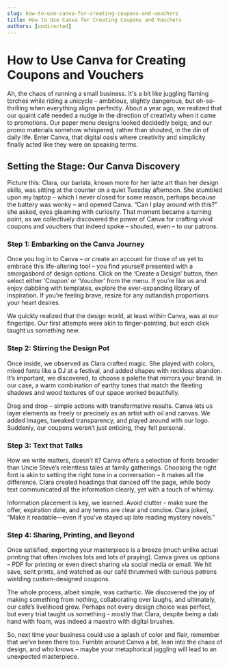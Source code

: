 ```yaml
---
slug: how-to-use-canva-for-creating-coupons-and-vouchers
title: How to Use Canva for Creating Coupons and Vouchers
authors: [undirected]
---
```


# How to Use Canva for Creating Coupons and Vouchers

Ah, the chaos of running a small business. It's a bit like juggling flaming torches while riding a unicycle – ambitious, slightly dangerous, but oh-so-thrilling when everything aligns perfectly. About a year ago, we realized that our quaint café needed a nudge in the direction of creativity when it came to promotions. Our paper menu designs looked decidedly beige, and our promo materials somehow whispered, rather than shouted, in the din of daily life. Enter Canva, that digital oasis where creativity and simplicity finally acted like they were on speaking terms.

## Setting the Stage: Our Canva Discovery

Picture this: Clara, our barista, known more for her latte art than her design skills, was sitting at the counter on a quiet Tuesday afternoon. She stumbled upon my laptop – which I never closed for some reason, perhaps because the battery was wonky – and opened Canva. “Can I play around with this?” she asked, eyes gleaming with curiosity. That moment became a turning point, as we collectively discovered the power of Canva for crafting vivid coupons and vouchers that indeed spoke – shouted, even – to our patrons. 

### Step 1: Embarking on the Canva Journey

Once you log in to Canva – or create an account for those of us yet to embrace this life-altering tool – you find yourself presented with a smorgasbord of design options. Click on the ‘Create a Design’ button, then select either ‘Coupon’ or ‘Voucher’ from the menu. If you’re like us and enjoy dabbling with templates, explore the ever-expanding library of inspiration. If you’re feeling brave, resize for any outlandish proportions your heart desires. 

We quickly realized that the design world, at least within Canva, was at our fingertips. Our first attempts were akin to finger-painting, but each click taught us something new.

### Step 2: Stirring the Design Pot

Once inside, we observed as Clara crafted magic. She played with colors, mixed fonts like a DJ at a festival, and added shapes with reckless abandon. It’s important, we discovered, to choose a palette that mirrors your brand. In our case, a warm combination of earthy tones that match the fleeting shadows and wood textures of our space worked beautifully. 

Drag and drop – simple actions with transformative results. Canva lets us layer elements as freely or precisely as an artist with oil and canvas. We added images, tweaked transparency, and played around with our logo. Suddenly, our coupons weren’t just enticing, they felt personal.

### Step 3: Text that Talks

How we write matters, doesn’t it? Canva offers a selection of fonts broader than Uncle Steve’s relentless tales at family gatherings. Choosing the right font is akin to setting the right tone in a conversation – it makes all the difference. Clara created headings that danced off the page, while body text communicated all the information clearly, yet with a touch of whimsy.

Information placement is key, we learned. Avoid clutter - make sure the offer, expiration date, and any terms are clear and concise. Clara joked, “Make it readable—even if you’ve stayed up late reading mystery novels.”

### Step 4: Sharing, Printing, and Beyond

Once satisfied, exporting your masterpiece is a breeze (much unlike actual printing that often involves lots and lots of praying). Canva gives us options – PDF for printing or even direct sharing via social media or email. We hit save, sent prints, and watched as our café thrummed with curious patrons wielding custom-designed coupons.

The whole process, albeit simple, was cathartic. We discovered the joy of making something from nothing, collaborating over laughs, and ultimately, our café’s livelihood grew. Perhaps not every design choice was perfect, but every trial taught us something - mostly that Clara, despite being a dab hand with foam, was indeed a maestro with digital brushes.

So, next time your business could use a splash of color and flair, remember that we’ve been there too. Fumble around Canva a bit, lean into the chaos of design, and who knows – maybe your metaphorical juggling will lead to an unexpected masterpiece.